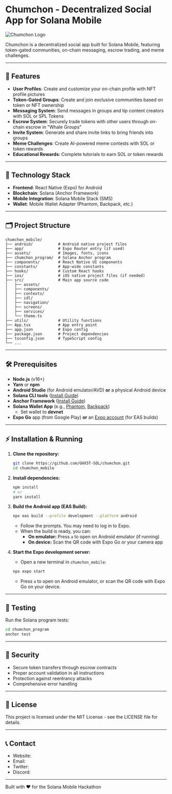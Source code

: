 # Chumchon - Decentralized Social App for Solana Mobile

![Chumchon Logo](https://i.ibb.co/7tw4D4MM/logo.png)

Chumchon is a decentralized social app built for Solana Mobile, featuring token-gated communities, on-chain messaging, escrow trading, and meme challenges.

---

## 🚀 Features

- **User Profiles**: Create and customize your on-chain profile with NFT profile pictures
- **Token-Gated Groups**: Create and join exclusive communities based on token or NFT ownership
- **Messaging System**: Send messages in groups and tip content creators with SOL or SPL Tokens
- **Escrow System**: Securely trade tokens with other users through on-chain escrow in "Whale Groups"
- **Invite System**: Generate and share invite links to bring friends into groups
- **Meme Challenges**: Create AI-powered meme contests with SOL or token rewards
- **Educational Rewards**: Complete tutorials to earn SOL or token rewards

---

## 📱 Technology Stack

- **Frontend**: React Native (Expo) for Android
- **Blockchain**: Solana (Anchor Framework)
- **Mobile Integration**: Solana Mobile Stack (SMS)
- **Wallet**: Mobile Wallet Adapter (Phantom, Backpack, etc.)

---

## 🗂️ Project Structure

```
chumchon_mobile/
├── android/           # Android native project files
├── app/               # Expo Router entry (if used)
├── assets/            # Images, fonts, icons
├── chumchon_program/  # Solana Anchor program
├── components/        # React Native UI components
├── constants/         # App-wide constants
├── hooks/             # Custom React hooks
├── ios/               # iOS native project files (if needed)
├── src/               # Main app source code
│   ├── assets/
│   ├── components/
│   ├── contexts/
│   ├── idl/
│   ├── navigation/
│   ├── screens/
│   ├── services/
│   └── theme.ts
├── utils/             # Utility functions
├── App.tsx            # App entry point
├── app.json           # Expo config
├── package.json       # Project dependencies
├── tsconfig.json      # TypeScript config
└── ...
```

---

## 🛠️ Prerequisites

- **Node.js** (v16+)
- **Yarn** or **npm**
- **Android Studio** (for Android emulator/AVD) **or** a physical Android device
- **Solana CLI tools** ([Install Guide](https://docs.solana.com/cli/install-solana-cli-tools))
- **Anchor Framework** ([Install Guide](https://book.anchor-lang.com/chapter_2/installation.html))
- **Solana Wallet App** (e.g., [Phantom](https://phantom.app/), [Backpack](https://backpack.app/))
  - Set wallet to **devnet**
- **Expo Go** app (from Google Play) **or** an [Expo account](https://expo.dev/signup) (for EAS builds)

---

## ⚡ Installation & Running

1. **Clone the repository:**
   ```bash
   git clone https://github.com/GHX5T-SOL/chumchon.git
   cd chumchon_mobile
   ```

2. **Install dependencies:**
   ```bash
   npm install
   # or
   yarn install
   ```

3. **Build the Android app (EAS Build):**
   ```bash
   npx eas build --profile development --platform android
   ```
   - Follow the prompts. You may need to log in to Expo.
   - When the build is ready, you can:
     - **On emulator:** Press `a` to open on Android emulator (if running)
     - **On device:** Scan the QR code with Expo Go or your camera app

4. **Start the Expo development server:**
   - Open a new terminal in `chumchon_mobile`:
   ```bash
   npx expo start
   ```
   - Press `a` to open on Android emulator, or scan the QR code with Expo Go on your device.

---

## 🧪 Testing

Run the Solana program tests:

```bash
cd chumchon_program
anchor test
```

---

## 🔐 Security

- Secure token transfers through escrow contracts
- Proper account validation in all instructions
- Protection against reentrancy attacks
- Comprehensive error handling

---

## 📄 License

This project is licensed under the MIT License - see the LICENSE file for details.

---

## 📞 Contact

- Website: 
- Email: 
- Twitter:
- Discord:

---

Built with ❤️ for the Solana Mobile Hackathon